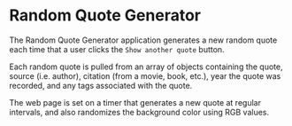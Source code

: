 # Random Quote Generator

The Random Quote Generator application generates a new random quote each time that a user clicks the `Show another quote` button. 

Each random quote is pulled from an array of objects containing the quote, source (i.e. author), citation (from a movie, book, etc.), year the quote was recorded, and any tags associated with the quote.

The web page is set on a timer that generates a new quote at regular intervals, and also randomizes the background color using RGB values. 